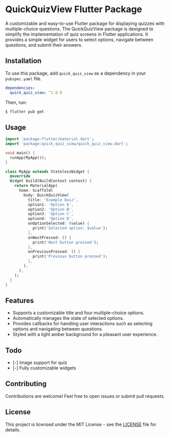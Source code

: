 # QuickQuizView Flutter Package

A customizable and easy-to-use Flutter package for displaying quizzes with multiple-choice questions. The QuickQuizView package is designed to simplify the implementation of quiz screens in Flutter applications. It provides a simple widget for users to select options, navigate between questions, and submit their answers.

## Installation

To use this package, add `quick_quiz_view` as a dependency in your `pubspec.yaml` file.

```yaml
dependencies:
  quick_quiz_view: ^1.0.0
 ```
Then, run:
```bash
$ flutter pub get
```

## Usage

```dart
import 'package:flutter/material.dart';
import 'package:quick_quiz_view/quick_quiz_view.dart';

void main() {
  runApp(MyApp());
}

class MyApp extends StatelessWidget {
  @override
  Widget build(BuildContext context) {
    return MaterialApp(
      home: Scaffold(
        body: QuickQuizView(
          title: 'Example Quiz',
          option1: 'Option A',
          option2: 'Option B',
          option3: 'Option C',
          option4: 'Option D',
          onOptionSelected: (value) {
            print('Selected option: $value');
          },
          onNextPressed: () {
            print('Next button pressed');
          },
          onPreviousPressed: () {
            print('Previous button pressed');
          },
        ),
      ),
    );
  }
}
```

## Features

- Supports a customizable title and four multiple-choice options.
- Automatically manages the state of selected options.
- Provides callbacks for handling user interactions such as selecting options and navigating between questions.
- Styled with a light amber background for a pleasant user experience.

## Todo
- [-] Image support for quiz
- [-] Fully customizable widgets

## Contributing
Contributions are welcome! Feel free to open issues or submit pull requests.

## License
This project is licensed under the MIT License - see the [LICENSE](https://github.com/ashraful-chowdhury/quick_quiz_view/blob/main/LICENSE) file for details.
